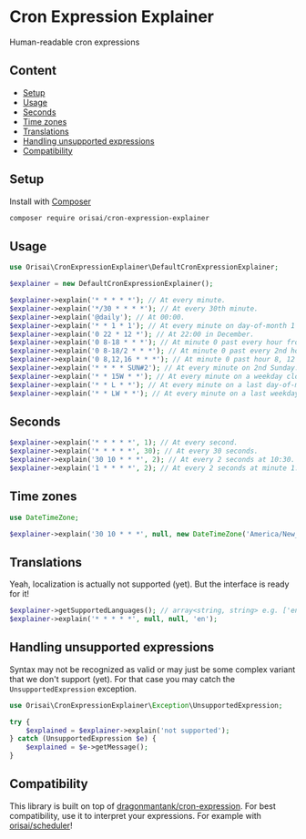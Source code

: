 # Cron Expression Explainer

Human-readable cron expressions

## Content

- [Setup](#setup)
- [Usage](#usage)
- [Seconds](#seconds)
- [Time zones](#time-zones)
- [Translations](#translations)
- [Handling unsupported expressions](#handling-unsupported-expressions)
- [Compatibility](#compatibility)

## Setup

Install with [Composer](https://getcomposer.org)

```sh
composer require orisai/cron-expression-explainer
```

## Usage

```php
use Orisai\CronExpressionExplainer\DefaultCronExpressionExplainer;

$explainer = new DefaultCronExpressionExplainer();

$explainer->explain('* * * * *'); // At every minute.
$explainer->explain('*/30 * * * *'); // At every 30th minute.
$explainer->explain('@daily'); // At 00:00.
$explainer->explain('* * 1 * 1'); // At every minute on day-of-month 1 and on every Monday.
$explainer->explain('0 22 * 12 *'); // At 22:00 in December.
$explainer->explain('0 8-18 * * *'); // At minute 0 past every hour from 8 through 18.
$explainer->explain('0 8-18/2 * * *'); // At minute 0 past every 2nd hour from 8 through 18.
$explainer->explain('0 8,12,16 * * *'); // At minute 0 past hour 8, 12 and 16.
$explainer->explain('* * * * SUN#2'); // At every minute on 2nd Sunday.
$explainer->explain('* * 15W * *'); // At every minute on a weekday closest to the 15th.
$explainer->explain('* * L * *'); // At every minute on a last day-of-month.
$explainer->explain('* * LW * *'); // At every minute on a last weekday.
```

## Seconds

```php
$explainer->explain('* * * * *', 1); // At every second.
$explainer->explain('* * * * *', 30); // At every 30 seconds.
$explainer->explain('30 10 * * *', 2); // At every 2 seconds at 10:30.
$explainer->explain('1 * * * *', 2); // At every 2 seconds at minute 1.
```

## Time zones

```php
use DateTimeZone;

$explainer->explain('30 10 * * *', null, new DateTimeZone('America/New_York')); // At 10:30 in America/New_York time zone.
```

## Translations

Yeah, localization is actually not supported (yet). But the interface is ready for it!

```php
$explainer->getSupportedLanguages(); // array<string, string> e.g. ['en' => 'english']
$explainer->explain('* * * * *', null, null, 'en');
```

## Handling unsupported expressions

Syntax may not be recognized as valid or may just be some complex variant that we don't support (yet).
For that case you may catch the `UnsupportedExpression` exception.

```php
use Orisai\CronExpressionExplainer\Exception\UnsupportedExpression;

try {
	$explained = $explainer->explain('not supported');
} catch (UnsupportedExpression $e) {
	$explained = $e->getMessage();
}
```

## Compatibility

This library is built on top of [dragonmantank/cron-expression](https://github.com/dragonmantank/cron-expression).
For best compatibility, use it to interpret your expressions.
For example with [orisai/scheduler](https://github.com/orisai/scheduler)!
